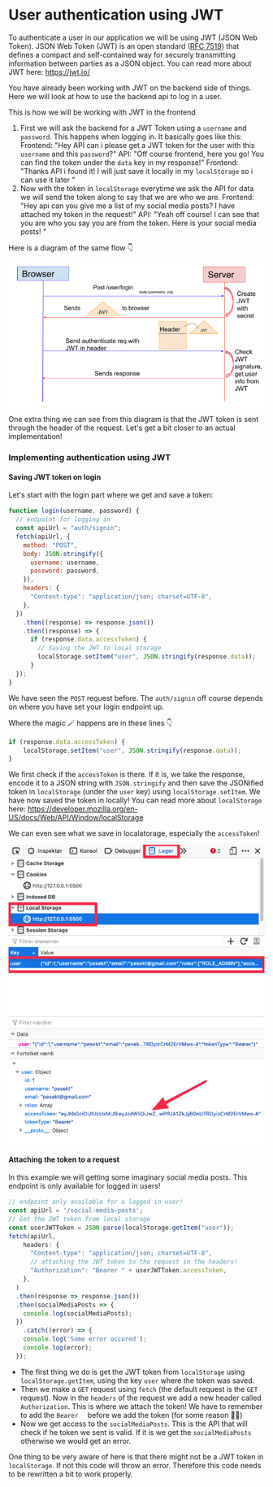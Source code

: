 # User authentication using JWT

To authenticate a user in our application we will be using JWT (JSON Web Token). JSON Web Token (JWT) is an open standard ([RFC 7519](https://tools.ietf.org/html/rfc7519)) that defines a compact and self-contained way for securely transmitting information between parties as a JSON object. You can read more about JWT here: https://jwt.io/



You have already been working with JWT on the backend side of things. Here we will look at how to use the backend api to log in a user.



This is how we will be working with JWT in the frontend

1. First we will ask the backend for a JWT Token using a `username` and `password`. This happens when logging in. It basically goes like this: 
   Frontend: "Hey API can i please get a JWT token for the user with this `username` and this `password`?"
   API: "Off course frontend, here you go! You can find the token under the `data` key in my response!"
   Frontend: "Thanks API i found it! I will just save it locally in my `localStorage` so i can use it later "
2. Now with the token in `localStorage` everytime we ask the API for data we will send the token along to say that we are who we are.
   Frontend: "Hey api can you give me a list of my social media posts? I have attached my token in the request!"
   API: "Yeah off course! I can see that you are who you say you are from the token. Here is your social media posts! "



Here is a diagram of the same flow 👇

![JWT authentication flow](../../assets/jwt-authentication-flow.png)

One extra thing we can see from this diagram is that the JWT token is sent through the header of the request. Let's get a bit closer to an actual implementation!



 ### Implementing authentication using JWT

#### Saving JWT token on login

Let's start with the login part where we get and save a token:

```js
function login(username, password) {
  // endpoint for logging in
  const apiUrl = "auth/signin";
  fetch(apiUrl, {
    method: "POST",
    body: JSON.stringify({
      username: username,
      password: password,
    }),
    headers: {
      "Content-type": "application/json; charset=UTF-8",
    },
  })
    .then((response) => response.json())
    .then((response) => {
      if (response.data.accessToken) {
        // Saving the JWT to local storage
        localStorage.setItem("user", JSON.stringify(response.data));
      }
  });
}
```

We have seen the `POST` request before. The `auth/signin` off course depends on where you have set your login endpoint up. 

Where the magic 🪄 happens are in these lines 👇

```js
if (response.data.accessToken) {
	localStorage.setItem("user", JSON.stringify(response.data));
}
```

We first check if the `accessToken` is there. If it is, we take the response, encode it to a JSON string with `JSON.stringify` and then save the JSONified token in `localStorage` (under the `user` key) using `localStorage.setItem`. We have now saved the token in locally! You can read more about `localStorage` here: https://developer.mozilla.org/en-US/docs/Web/API/Window/localStorage



We can even see what we save in localatorage, especially the `accessToken`!

![CleanShot 2021-10-29 at 10.30.49](../../assets/jwt-localstorage.png)



#### Attaching the token to a request

In this example we will getting some imaginary social media posts. This endpoint is only available for logged in users!

```js
// endpoint only available for a logged in user!
const apiUrl = '/social-media-posts';
// Get the JWT token from local storage
const userJWTToken = JSON.parse(localStorage.getItem("user"));
fetch(apiUrl, 
    headers: {
      "Content-type": "application/json; charset=UTF-8",
      // attaching the JWT token to the request in the headers!
      "Authorization": "Bearer " + userJWTToken.accessToken,
    },
  )
  .then(response => response.json())
  .then(socialMediaPosts => {
    console.log(socialMediaPosts);
  })
	.catch((error) => {
    console.log('Some error occured');
    console.log(error);
  });
```

-  The first thing we do is get the JWT token from `localStorage` using `localStorage.getItem`, using the key `user` where the token was saved.
-  Then we make a `GET` request using `fetch` (the default request is the `GET` request). Now in the `headers` of the request we add a new header called `Authorization`. This is where we attach the token! We have to remember to add the `Bearer  ` before we add the token (for some reason 🤷‍♀️) 
-  Now we get access to the `socialMediaPosts`. This is the API that will check if he token we sent is valid. If it is we get the `socialMediaPosts` otherwise we would get an error.

One thing to be very aware of here is that there might not be a JWT token in `localStorage`. If not this code will throw an error. Therefore this code needs to be rewritten a bit to work properly. 

